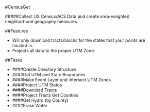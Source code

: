 #CensusGet

#####Collect US Census/ACS Data and create area-weighted neighborhood geography measures. 

##Features

* Will only download tracts/blocks for the states that your points are located in. 
* Projects all data to the proper UTM Zone.


##Tasks

* ####Create Directory Structure
* ####Get UTM and State Boundaries
* ####Make Event Layer and Intersect UTM Zones
* ####Project UTM States
* ####Download Tracts
* ####Project Tracts Get Counties
* ####Get Hydro (by County)
* ####Erase Water

 

